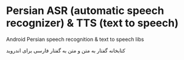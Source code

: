 # Persian ASR (automatic speech recognizer) & TTS (text to speech)

Android Persian speech recognition &amp; text to speech libs

کتابخانه گفتار به متن و متن به گفتار فارسی برای اندروید
